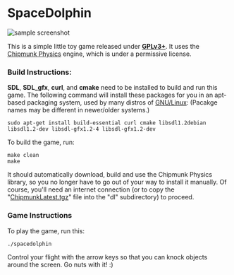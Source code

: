 SpaceDolphin
============

![sample screenshot](http://i.imgur.com/g0oow.png)


This is a simple little toy game released under
**[GPLv3+](http://www.gnu.org/licenses/quick-guide-gplv3.html)**. It uses the
[Chipmunk Physics](http://chipmunk-physics.net/) engine, which is under a
permissive license.


### Build Instructions:

**SDL**, **SDL\_gfx**, **curl**, and **cmake** need to be installed to build
and run this game. The following command will install these packages for you in
an apt-based packaging system, used by many distros of
[GNU/Linux](http://www.gnu.org/): (Pacakge names may be different in
newer/older systems.)

    sudo apt-get install build-essential curl cmake libsdl1.2debian libsdl1.2-dev libsdl-gfx1.2-4 libsdl-gfx1.2-dev

To build the game, run:

    make clean
    make

It should automatically download, build and use the Chipmunk Physics library,
so you no longer have to go out of your way to install it manually. Of course,
you'll need an internet connection (or to copy the
"[ChipmunkLatest.tgz](http://chipmunk-physics.net/release/ChipmunkLatest.tgz)"
file into the "dl" subdirectory) to proceed.


### Game Instructions

To play the game, run this:

    ./spacedolphin

Control your flight with the arrow keys so that you can knock objects around
the screen. Go nuts with it! :)


